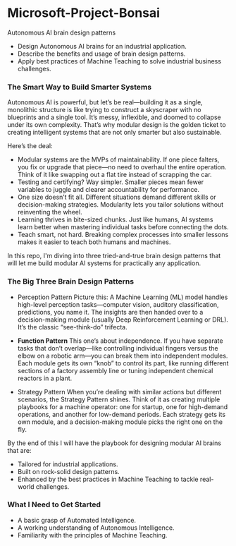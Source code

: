 # Microsoft-Project-Bonsai
Autonomous AI brain design patterns


- Design Autonomous AI brains for an industrial application.
- Describe the benefits and usage of brain design patterns.
- Apply best practices of Machine Teaching to solve industrial business challenges.


### The Smart Way to Build Smarter Systems
Autonomous AI is powerful, but let’s be real—building it as a single, monolithic structure is like trying to construct a skyscraper with no blueprints and a single tool. It’s messy, inflexible, and doomed to collapse under its own complexity. That’s why modular design is the golden ticket to creating intelligent systems that are not only smarter but also sustainable.

Here’s the deal:

- Modular systems are the MVPs of maintainability. If one piece falters, you fix or upgrade that piece—no need to overhaul the entire operation. Think of it like swapping out a flat tire instead of scrapping the car.
- Testing and certifying? Way simpler. Smaller pieces mean fewer variables to juggle and clearer accountability for performance.
- One size doesn’t fit all. Different situations demand different skills or decision-making strategies. Modularity lets you tailor solutions without reinventing the wheel.
- Learning thrives in bite-sized chunks. Just like humans, AI systems learn better when mastering individual tasks before connecting the dots.
- Teach smart, not hard. Breaking complex processes into smaller lessons makes it easier to teach both humans and machines.

In this repo, I'm diving into three tried-and-true brain design patterns that will let me build modular AI systems for practically any application.

### The Big Three Brain Design Patterns
- Perception Pattern
Picture this: A Machine Learning (ML) model handles high-level perception tasks—computer vision, auditory classification, predictions, you name it. The insights are then handed over to a decision-making module (usually Deep Reinforcement Learning or DRL). It’s the classic “see-think-do” trifecta.

- <b>Function Pattern</b>
This one’s about independence. If you have separate tasks that don’t overlap—like controlling individual fingers versus the elbow on a robotic arm—you can break them into independent modules. Each module gets its own “knob” to control its part, like running different sections of a factory assembly line or tuning independent chemical reactors in a plant.

- Strategy Pattern
When you’re dealing with similar actions but different scenarios, the Strategy Pattern shines. Think of it as creating multiple playbooks for a machine operator: one for startup, one for high-demand operations, and another for low-demand periods. Each strategy gets its own module, and a decision-making module picks the right one on the fly.

By the end of this I will have the playbook for designing modular AI brains that are:

- Tailored for industrial applications.
- Built on rock-solid design patterns.
- Enhanced by the best practices in Machine Teaching to tackle real-world challenges.

### What I Need to Get Started
- A basic grasp of Automated Intelligence.
- A working understanding of Autonomous Intelligence.
- Familiarity with the principles of Machine Teaching.

